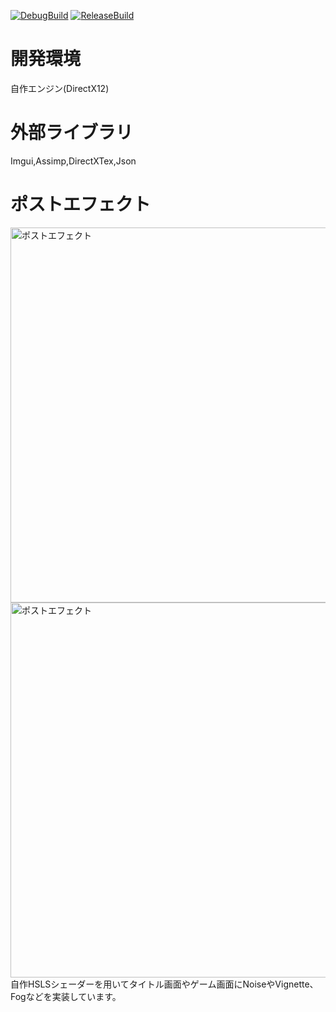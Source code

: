 [![DebugBuild](https://github.com/Hiroki-Ohashi/Game/actions/workflows/DebugBuild.yml/badge.svg)](https://github.com/Hiroki-Ohashi/Game/actions/workflows/DebugBuild.yml)
[![ReleaseBuild](https://github.com/Hiroki-Ohashi/Game/actions/workflows/ReleaseBuild.yml/badge.svg)](https://github.com/Hiroki-Ohashi/Game/actions/workflows/ReleaseBuild.yml)

# 開発環境  
自作エンジン(DirectX12)  

# 外部ライブラリ  
Imgui,Assimp,DirectXTex,Json  

# ポストエフェクト  
<img src="https://github.com/user-attachments/assets/65b22386-1f8e-44eb-a984-bbdd2521052c" alt="ポストエフェクト" width="600"/>
<img src="https://github.com/user-attachments/assets/82f8b24d-e9df-4cc2-83a8-300eacd2ce4d" alt="ポストエフェクト" width="600"/>
自作HSLSシェーダーを用いてタイトル画面やゲーム画面にNoiseやVignette、Fogなどを実装しています。
